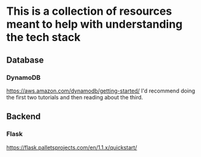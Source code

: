 # This is a collection of resources meant to help with understanding the tech stack

## Database
### DynamoDB
https://aws.amazon.com/dynamodb/getting-started/
I'd recommend doing the first two tutorials and then reading about the third.

## Backend
### Flask
https://flask.palletsprojects.com/en/1.1.x/quickstart/
